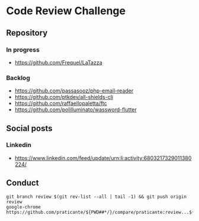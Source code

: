 # Code Review Challenge

## Repository

### In progress

- https://github.com/Frequel/LaTazza

### Backlog

- https://github.com/passasooz/php-email-reader
- https://github.com/ptkdev/all-shields-cli
- https://github.com/raffaellopaletta/ftc
- https://github.com/polilluminato/wassword-flutter

## Social posts

### Linkedin

- https://www.linkedin.com/feed/update/urn:li:activity:6803217329011380224/

## Conduct

```shell
git branch review $(git rev-list --all | tail -1) && git push origin review
google-chrome https://github.com/praticante/${PWD##*/}/compare/praticante:review...${PWD##*/}:main
```

